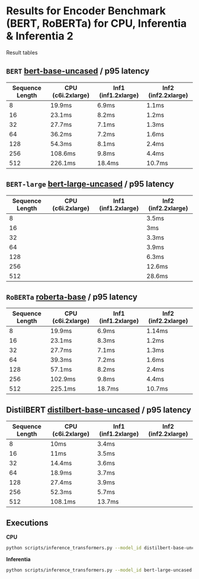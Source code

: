 # Results for Encoder Benchmark (BERT, RoBERTa) for CPU, Inferentia & Inferentia 2

Result tables

## `BERT` [bert-base-uncased](https://huggingface.co/bert-base-uncased) / p95 latency

| Sequence Length | CPU (c6i.2xlarge) | Inf1 (inf1.2xlarge) | Inf2 (inf2.2xlarge) |
| --------------- | ----------------- | ------------------- | ------------------- |
| 8               | 19.9ms            | 6.9ms               | 1.1ms               |
| 16              | 23.1ms            | 8.2ms               | 1.2ms               |
| 32              | 27.7ms            | 7.1ms               | 1.3ms               |
| 64              | 36.2ms            | 7.2ms               | 1.6ms               |
| 128             | 54.3ms            | 8.1ms               | 2.4ms               |
| 256             | 108.6ms           | 9.8ms               | 4.4ms               |
| 512             | 226.1ms           | 18.4ms              | 10.7ms              |



## `BERT-large` [bert-large-uncased](https://huggingface.co/bert-large-uncased) / p95 latency

| Sequence Length | CPU (c6i.2xlarge) | Inf1 (inf1.2xlarge) | Inf2 (inf2.2xlarge) |
| --------------- | ----------------- | ------------------- | ------------------- |
| 8               |                   |                     | 3.5ms                 |
| 16              |                   |                     | 3ms                   |
| 32              |                   |                     | 3.3ms                 |
| 64              |                   |                     | 3.9ms                 |
| 128             |                   |                     | 6.3ms                 |
| 256             |                   |                     | 12.6ms                |
| 512             |                   |                     | 28.6ms                |


## `RoBERTa` [roberta-base](https://huggingface.co/roberta-base) / p95 latency 


| Sequence Length | CPU (c6i.2xlarge) | Inf1 (inf1.2xlarge) | Inf2 (inf2.2xlarge) |
| --------------- | ----------------- | ------------------- | ------------------- |
| 8               | 19.9ms            | 6.9ms               | 1.14ms              |
| 16              | 23.1ms            | 8.3ms               | 1.2ms               |
| 32              | 27.7ms            | 7.1ms               | 1.3ms               |
| 64              | 39.3ms            | 7.2ms               | 1.6ms               |
| 128             | 57.1ms            | 8.2ms               | 2.4ms               |
| 256             | 102.9ms           | 9.8ms               | 4.4ms               |
| 512             | 225.1ms           | 18.7ms              | 10.7ms              |


## DistilBERT [distilbert-base-uncased](https://huggingface.co/distilbert-base-uncased) / p95 latency

| Sequence Length | CPU (c6i.2xlarge) | Inf1 (inf1.2xlarge) | Inf2 (inf2.2xlarge) |
| --------------- | ----------------- | ------------------- | ------------------- |
| 8               | 10ms              | 3.4ms               |                     |
| 16              | 11ms              | 3.5ms               |                     |
| 32              | 14.4ms            | 3.6ms               |                     |
| 64              | 18.9ms            | 3.7ms               |                     |
| 128             | 27.4ms            | 3.9ms               |                     |
| 256             | 52.3ms            | 5.7ms               |                     |
| 512             | 108.1ms           | 13.7ms              |                     |




## Executions

**CPU**

```bash
python scripts/inference_transformers.py --model_id distilbert-base-uncased --instance_type c6i.2xlarge
```

**Inferentia**

```bash
python scripts/inference_transformers.py --model_id bert-large-uncased --instance_type inf2.xlarge --is_neuron 
```